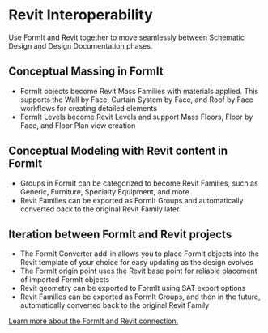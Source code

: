 # Revit Interoperability

Use FormIt and Revit together to move seamlessly between Schematic Design and Design Documentation phases.

## Conceptual Massing in FormIt

* FormIt objects become Revit Mass Families with materials applied. This supports the Wall by Face, Curtain System by Face, and Roof by Face workflows for creating detailed elements
* FormIt Levels become Revit Levels and support Mass Floors, Floor by Face, and Floor Plan view creation

## Conceptual Modeling with Revit content in FormIt

* Groups in FormIt can be categorized to become Revit Families, such as Generic, Furniture, Specialty Equipment, and more
* Revit Families can be exported as FormIt Groups and automatically converted back to the original Revit Family later

## Iteration between FormIt and Revit projects

* The FormIt Converter add-in allows you to place FormIt objects into the Revit template of your choice for easy updating as the design evolves
* The FormIt origin point uses the Revit base point for reliable placement of imported FormIt objects
* Revit geometry can be exported to FormIt using SAT export options
* Revit Families can be exported as FormIt Groups, and then in the future, automatically converted back to the original Revit Family

[Learn more about the FormIt and Revit connection. ](../formit-primer/part-i/revit-interop.md)

